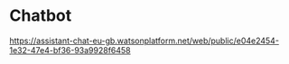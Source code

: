 # Chatbot
https://assistant-chat-eu-gb.watsonplatform.net/web/public/e04e2454-1e32-47e4-bf36-93a9928f6458
